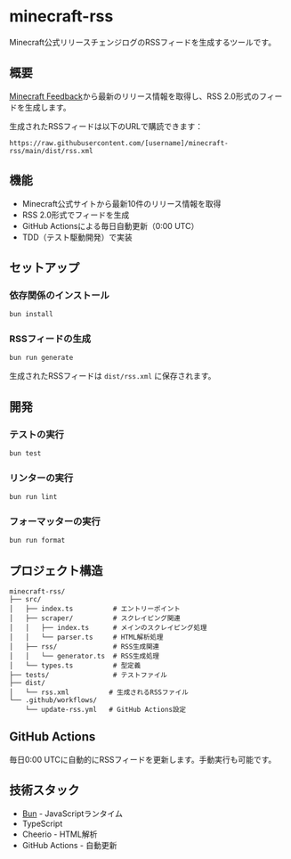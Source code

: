 # minecraft-rss

Minecraft公式リリースチェンジログのRSSフィードを生成するツールです。

## 概要

[Minecraft Feedback](https://feedback.minecraft.net/hc/en-us/sections/360001186971-Release-Changelogs)から最新のリリース情報を取得し、RSS 2.0形式のフィードを生成します。

生成されたRSSフィードは以下のURLで購読できます：
```
https://raw.githubusercontent.com/[username]/minecraft-rss/main/dist/rss.xml
```

## 機能

- Minecraft公式サイトから最新10件のリリース情報を取得
- RSS 2.0形式でフィードを生成
- GitHub Actionsによる毎日自動更新（0:00 UTC）
- TDD（テスト駆動開発）で実装

## セットアップ

### 依存関係のインストール

```bash
bun install
```

### RSSフィードの生成

```bash
bun run generate
```

生成されたRSSフィードは `dist/rss.xml` に保存されます。

## 開発

### テストの実行

```bash
bun test
```

### リンターの実行

```bash
bun run lint
```

### フォーマッターの実行

```bash
bun run format
```

## プロジェクト構造

```
minecraft-rss/
├── src/
│   ├── index.ts          # エントリーポイント
│   ├── scraper/          # スクレイピング関連
│   │   ├── index.ts      # メインのスクレイピング処理
│   │   └── parser.ts     # HTML解析処理
│   ├── rss/              # RSS生成関連
│   │   └── generator.ts  # RSS生成処理
│   └── types.ts          # 型定義
├── tests/                # テストファイル
├── dist/
│   └── rss.xml          # 生成されるRSSファイル
└── .github/workflows/
    └── update-rss.yml   # GitHub Actions設定
```

## GitHub Actions

毎日0:00 UTCに自動的にRSSフィードを更新します。手動実行も可能です。

## 技術スタック

- [Bun](https://bun.sh) - JavaScriptランタイム
- TypeScript
- Cheerio - HTML解析
- GitHub Actions - 自動更新
